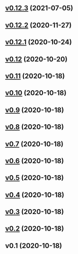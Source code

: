
<a name="v0.12.3"></a>
## [v0.12.3](https://github.com/MorpheusNephew/td-ameritrade-models/compare/v0.12.2...v0.12.3) (2021-07-05)


<a name="v0.12.2"></a>
## [v0.12.2](https://github.com/MorpheusNephew/td-ameritrade-models/compare/v0.12.1...v0.12.2) (2020-11-27)


<a name="v0.12.1"></a>
## [v0.12.1](https://github.com/MorpheusNephew/td-ameritrade-models/compare/v0.12...v0.12.1) (2020-10-24)


<a name="v0.12"></a>
## [v0.12](https://github.com/MorpheusNephew/td-ameritrade-models/compare/v0.11...v0.12) (2020-10-20)


<a name="v0.11"></a>
## [v0.11](https://github.com/MorpheusNephew/td-ameritrade-models/compare/v0.10...v0.11) (2020-10-18)


<a name="v0.10"></a>
## [v0.10](https://github.com/MorpheusNephew/td-ameritrade-models/compare/v0.9...v0.10) (2020-10-18)


<a name="v0.9"></a>
## [v0.9](https://github.com/MorpheusNephew/td-ameritrade-models/compare/v0.8...v0.9) (2020-10-18)


<a name="v0.8"></a>
## [v0.8](https://github.com/MorpheusNephew/td-ameritrade-models/compare/v0.7...v0.8) (2020-10-18)


<a name="v0.7"></a>
## [v0.7](https://github.com/MorpheusNephew/td-ameritrade-models/compare/v0.6...v0.7) (2020-10-18)


<a name="v0.6"></a>
## [v0.6](https://github.com/MorpheusNephew/td-ameritrade-models/compare/v0.5...v0.6) (2020-10-18)


<a name="v0.5"></a>
## [v0.5](https://github.com/MorpheusNephew/td-ameritrade-models/compare/v0.4...v0.5) (2020-10-18)


<a name="v0.4"></a>
## [v0.4](https://github.com/MorpheusNephew/td-ameritrade-models/compare/v0.3...v0.4) (2020-10-18)


<a name="v0.3"></a>
## [v0.3](https://github.com/MorpheusNephew/td-ameritrade-models/compare/v0.2...v0.3) (2020-10-18)


<a name="v0.2"></a>
## [v0.2](https://github.com/MorpheusNephew/td-ameritrade-models/compare/v0.1...v0.2) (2020-10-18)


<a name="v0.1"></a>
## v0.1 (2020-10-18)

